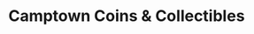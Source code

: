 ---
title: "Camptown Coins & Collectibles"
url: /pompton-lakes/camptown-coins-und-collectibles/
shop: Sammler
---